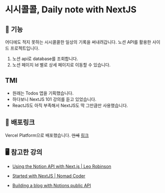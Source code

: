 # 시시콜콜, Daily note with NextJS
## 🚀 기능 
어디에도 적지 못하는 시시콜콜한 일상의 기록을 써내려갑니다.
노션 API를 활용한 사이드 프로젝트입니다.

1. 노션 api로 database를 조회합니다.
2. 노션 페이지 Id 별로 상세 페이지로 이동할 수 있습니다. 

## TMI
- 원래는 Todos 앱을 기획했습니다. 
- 하다보니 NextJS 101 강의를 듣고 있었습니다. 
- ReactJS도 아직 부족해서 NextJS도 딱 그만큼만 사용했습니다. 

## 🔗 배포링크

Vercel Platform으로 배포했습니다. ~~만세~~ 
[링크](https://web-dailiy-note.vercel.app/)

## 🖥 참고한 강의

- [Using the Notion API with Next.js | Leo Robinson](https://www.youtube.com/watch?v=TlsGflZVIec)

- [Started with NextJS | Nomad Coder](https://nomadcoders.co/nextjs-fundamentals/lobby)

- [Building a blog with Notions public API](https://samuelkraft.com/blog/building-a-notion-blog-with-public-api)
